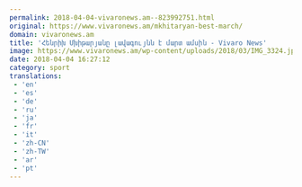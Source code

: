 ```yaml
---
permalink: 2018-04-04-vivaronews.am--823992751.html
original: https://www.vivaronews.am/mkhitaryan-best-march/
domain: vivaronews.am
title: 'Հենրիխ Մխիթարյանը լավագույնն է մարտ ամսին - Vivaro News'
image: https://www.vivaronews.am/wp-content/uploads/2018/03/IMG_3324.jpg
date: 2018-04-04 16:27:12
category: sport
translations: 
 - 'en'
 - 'es'
 - 'de'
 - 'ru'
 - 'ja'
 - 'fr'
 - 'it'
 - 'zh-CN'
 - 'zh-TW'
 - 'ar'
 - 'pt'
---
```


